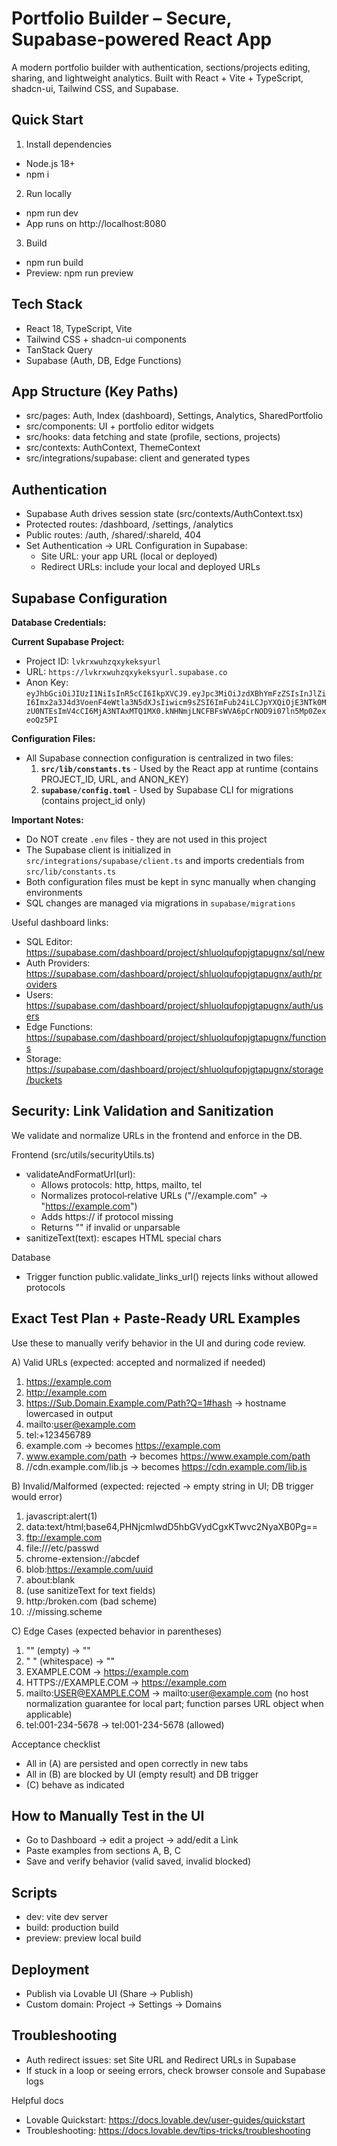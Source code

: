# Portfolio Builder – Secure, Supabase‑powered React App

A modern portfolio builder with authentication, sections/projects editing, sharing, and lightweight analytics. Built with React + Vite + TypeScript, shadcn-ui, Tailwind CSS, and Supabase.


## Quick Start

1) Install dependencies
- Node.js 18+
- npm i

2) Run locally
- npm run dev
- App runs on http://localhost:8080

3) Build
- npm run build
- Preview: npm run preview


## Tech Stack
- React 18, TypeScript, Vite
- Tailwind CSS + shadcn-ui components
- TanStack Query
- Supabase (Auth, DB, Edge Functions)


## App Structure (Key Paths)
- src/pages: Auth, Index (dashboard), Settings, Analytics, SharedPortfolio
- src/components: UI + portfolio editor widgets
- src/hooks: data fetching and state (profile, sections, projects)
- src/contexts: AuthContext, ThemeContext
- src/integrations/supabase: client and generated types


## Authentication
- Supabase Auth drives session state (src/contexts/AuthContext.tsx)
- Protected routes: /dashboard, /settings, /analytics
- Public routes: /auth, /shared/:shareId, 404
- Set Authentication → URL Configuration in Supabase:
  - Site URL: your app URL (local or deployed)
  - Redirect URLs: include your local and deployed URLs


## Supabase Configuration

**Database Credentials:**

**Current Supabase Project:**
- Project ID: `lvkrxwuhzqxykeksyurl`
- URL: `https://lvkrxwuhzqxykeksyurl.supabase.co`
- Anon Key: `eyJhbGciOiJIUzI1NiIsInR5cCI6IkpXVCJ9.eyJpc3MiOiJzdXBhYmFzZSIsInJlZiI6Imx2a3J4d3VoenF4eWtla3N5dXJsIiwicm9sZSI6ImFub24iLCJpYXQiOjE3NTk0MzU0NTEsImV4cCI6MjA3NTAxMTQ1MX0.kNHNmjLNCFBFsWVA6pCrNOD9i07ln5Mp0ZexeoQz5PI`

**Configuration Files:**
- All Supabase connection configuration is centralized in two files:
  1. **`src/lib/constants.ts`** - Used by the React app at runtime (contains PROJECT_ID, URL, and ANON_KEY)
  2. **`supabase/config.toml`** - Used by Supabase CLI for migrations (contains project_id only)

**Important Notes:**
- Do NOT create `.env` files - they are not used in this project
- The Supabase client is initialized in `src/integrations/supabase/client.ts` and imports credentials from `src/lib/constants.ts`
- Both configuration files must be kept in sync manually when changing environments
- SQL changes are managed via migrations in `supabase/migrations`

Useful dashboard links:
- SQL Editor: https://supabase.com/dashboard/project/shluolqufopjgtapugnx/sql/new
- Auth Providers: https://supabase.com/dashboard/project/shluolqufopjgtapugnx/auth/providers
- Users: https://supabase.com/dashboard/project/shluolqufopjgtapugnx/auth/users
- Edge Functions: https://supabase.com/dashboard/project/shluolqufopjgtapugnx/functions
- Storage: https://supabase.com/dashboard/project/shluolqufopjgtapugnx/storage/buckets


## Security: Link Validation and Sanitization
We validate and normalize URLs in the frontend and enforce in the DB.

Frontend (src/utils/securityUtils.ts)
- validateAndFormatUrl(url):
  - Allows protocols: http, https, mailto, tel
  - Normalizes protocol‑relative URLs ("//example.com" → "https://example.com")
  - Adds https:// if protocol missing
  - Returns "" if invalid or unparsable
- sanitizeText(text): escapes HTML special chars

Database
- Trigger function public.validate_links_url() rejects links without allowed protocols


## Exact Test Plan + Paste‑Ready URL Examples
Use these to manually verify behavior in the UI and during code review.

A) Valid URLs (expected: accepted and normalized if needed)
1. https://example.com
2. http://example.com
3. https://Sub.Domain.Example.com/Path?Q=1#hash → hostname lowercased in output
4. mailto:user@example.com
5. tel:+123456789
6. example.com → becomes https://example.com
7. www.example.com/path → becomes https://www.example.com/path
8. //cdn.example.com/lib.js → becomes https://cdn.example.com/lib.js

B) Invalid/Malformed (expected: rejected → empty string in UI; DB trigger would error)
1. javascript:alert(1)
2. data:text/html;base64,PHNjcmlwdD5hbGVydCgxKTwvc2NyaXB0Pg==
3. ftp://example.com
4. file:///etc/passwd
5. chrome-extension://abcdef
6. blob:https://example.com/uuid
7. about:blank
8. <script>alert(1)</script> (use sanitizeText for text fields)
9. http:/broken.com (bad scheme)
10. ://missing.scheme

C) Edge Cases (expected behavior in parentheses)
1. "" (empty) → ""
2. "   " (whitespace) → ""
3. EXAMPLE.COM → https://example.com
4. HTTPS://EXAMPLE.COM → https://example.com
5. mailto:USER@EXAMPLE.COM → mailto:user@example.com (no host normalization guarantee for local part; function parses URL object when applicable)
6. tel:001-234-5678 → tel:001-234-5678 (allowed)

Acceptance checklist
- All in (A) are persisted and open correctly in new tabs
- All in (B) are blocked by UI (empty result) and DB trigger
- (C) behave as indicated


## How to Manually Test in the UI
- Go to Dashboard → edit a project → add/edit a Link
- Paste examples from sections A, B, C
- Save and verify behavior (valid saved, invalid blocked)


## Scripts
- dev: vite dev server
- build: production build
- preview: preview local build


## Deployment
- Publish via Lovable UI (Share → Publish)
- Custom domain: Project → Settings → Domains


## Troubleshooting
- Auth redirect issues: set Site URL and Redirect URLs in Supabase
- If stuck in a loop or seeing errors, check browser console and Supabase logs

Helpful docs
- Lovable Quickstart: https://docs.lovable.dev/user-guides/quickstart
- Troubleshooting: https://docs.lovable.dev/tips-tricks/troubleshooting
